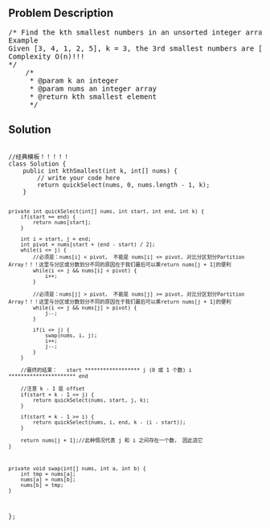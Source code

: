 <!--
<style>
  body { font-family: Arial, sans-serif; }
  .container { max-width: 1000px; margin: auto; padding: 20px; }
  .comment-block { background-color: #f9f9f9; padding: 10px; border-left: 5px solid #ccc; }
  .code-block { background-color: #f4f4f4; padding: 10px; border: 1px solid #ddd; }
</style>
-->

<div class='container'>
<h2>Problem Description</h2>
<div class='comment-block'>
<pre>
/* Find the kth smallest numbers in an unsorted integer array.
Example
Given [3, 4, 1, 2, 5], k = 3, the 3rd smallest numbers are [1, 2, 3].
Complexity O(n)!!!
*/
    /*
     * @param k an integer
     * @param nums an integer array
     * @return kth smallest element
     */
</pre>
</div>

<h2>Solution</h2>
<div class='code-block'>
<pre><code class='language-java'>
//经典模板！！！！！
class Solution {
    public int kthSmallest(int k, int[] nums) {
        // write your code here
        return quickSelect(nums, 0, nums.length - 1, k);
    }
    
    private int quickSelect(int[] nums, int start, int end, int k) {
        if(start == end) {
            return nums[start];
        }
        
        int i = start, j = end;
        int pivot = nums[start + (end - start) / 2];
        while(i <= j) {
        	//必须是：nums[i] < pivot， 不能是 nums[i] <= pivot, 对比分区划分Partition Array！！！这里与分区或分数划分不同的原因在于我们最后可以乘return nums[j + 1]的便利
            while(i <= j && nums[i] < pivot) {
                i++;
            }
            
            //必须是：nums[j] > pivot， 不能是 nums[j] >= pivot, 对比分区划分Partition Array！！！这里与分区或分数划分不同的原因在于我们最后可以乘return nums[j + 1]的便利
            while(i <= j && nums[j] > pivot) {
                j--;
            }
            
            if(i <= j) {
                swap(nums, i, j);
                i++;
                j--;
            }
        }
        
        //最终的结果：   start ****************** j (0 或 1 个数) i ********************** end

        //注意 k - 1 是 offset
        if(start + k - 1 <= j) {
            return quickSelect(nums, start, j, k);
        }
        
        if(start + k - 1 >= i) {
            return quickSelect(nums, i, end, k - (i - start));
        }
        
        return nums[j + 1];//此种情况代表 j 和 i 之间存在一个数， 因此选它
    }
    


    private void swap(int[] nums, int a, int b) {
        int tmp = nums[a];
        nums[a] = nums[b];
        nums[b] = tmp;
    }
};</code></pre>
</div>
</div>
